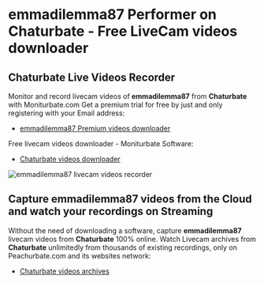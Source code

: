 # emmadilemma87 Performer on Chaturbate - Free LiveCam videos downloader

## Chaturbate Live Videos Recorder

Monitor and record livecam videos of **emmadilemma87** from **Chaturbate** with Moniturbate.com
Get a premium trial for free by just and only registering with your Email address:
* [emmadilemma87 Premium videos downloader](https://moniturbate.com/request-demo-licence-key.html)

Free livecam videos downloader - Moniturbate Software:
* [Chaturbate videos downloader](https://moniturbate.com/moniturbate-download-software.html)

![emmadilemma87 livecam videos recorder](https://peachurnet.com/templates/moniturbate-software.png)


## Capture emmadilemma87 videos from the Cloud and watch your recordings on Streaming

Without the need of downloading a software, capture **emmadilemma87** livecam videos from **Chaturbate** 100% online.
Watch Livecam archives from **Chaturbate** unlimitedly from thousands of existing recordings, only on Peachurbate.com and its websites network:
* [Chaturbate videos archives](https://peachurnet.com/)